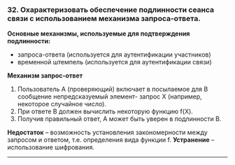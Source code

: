 ### 32. Охарактеризовать обеспечение подлинности сеанса связи с использованием механизма запроса-ответа.

**Основные механизмы, используемые для подтверждения подлинности:**

- запроса-ответа (используется для аутентификации участников)
- временной штемпель (используется для аутентификации связи)

**Механизм запрос-ответ**
1. Пользователь А (проверяющий) включает в посылаемое для В сообщение непредсказуемый элемент- запрос Х (например, некоторое случайное число). 
2. При ответе В должен вычислить некоторую функцию f(Х). 
3. Получив правильный ответ, А может быть уверен в подлинности В.
 
**Недостаток** – возможность установления закономерности между запросом и ответом, т.е. определения вида функции f. 
**Устранение** – использование шифрования.

___
